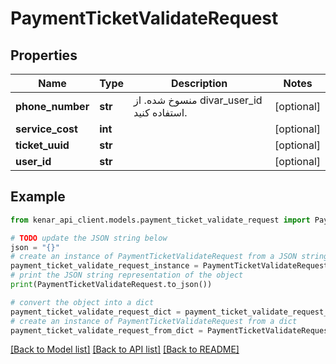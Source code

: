 # PaymentTicketValidateRequest


## Properties

Name | Type | Description | Notes
------------ | ------------- | ------------- | -------------
**phone_number** | **str** | منسوخ شده. از divar_user_id استفاده کنید. | [optional] 
**service_cost** | **int** |  | [optional] 
**ticket_uuid** | **str** |  | [optional] 
**user_id** | **str** |  | [optional] 

## Example

```python
from kenar_api_client.models.payment_ticket_validate_request import PaymentTicketValidateRequest

# TODO update the JSON string below
json = "{}"
# create an instance of PaymentTicketValidateRequest from a JSON string
payment_ticket_validate_request_instance = PaymentTicketValidateRequest.from_json(json)
# print the JSON string representation of the object
print(PaymentTicketValidateRequest.to_json())

# convert the object into a dict
payment_ticket_validate_request_dict = payment_ticket_validate_request_instance.to_dict()
# create an instance of PaymentTicketValidateRequest from a dict
payment_ticket_validate_request_from_dict = PaymentTicketValidateRequest.from_dict(payment_ticket_validate_request_dict)
```
[[Back to Model list]](../README.md#documentation-for-models) [[Back to API list]](../README.md#documentation-for-api-endpoints) [[Back to README]](../README.md)


